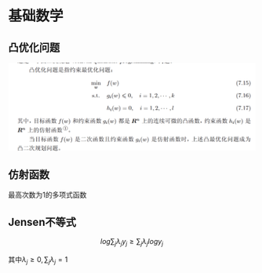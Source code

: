 # 基础数学

## 凸优化问题

![image-20230314110545783](./%E5%9F%BA%E7%A1%80%C2%B7%E6%95%B0%E5%AD%A6.assets/image-20230314110545783.png)

## 仿射函数

最高次数为1的多项式函数

## Jensen不等式

$$
log\sum_j \lambda_jy_j\ge\sum_j\lambda_jlogy_j
$$

其中$\lambda_j \ge 0,\sum_j\lambda_j=1$